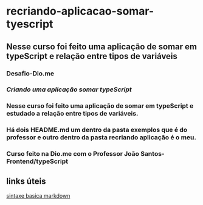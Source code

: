 # recriando-aplicacao-somar-tyescript

## Nesse curso foi feito uma aplicação de somar em typeScript e relação entre tipos de variáveis


### Desafio-Dio.me

### _Criando uma aplicação somar typeScript_


###  Nesse curso foi feito uma aplicação de somar em typeScript e estudado a relação entre tipos de variáveis.

### Há dois HEADME.md um dentro da pasta exemplos que é do professor e outro dentro da pasta recriando aplicação é o  meu.



### Curso feito na Dio.me com o Professor João Santos- Frontend/typeScript


## links úteis

[sintaxe basica markdown](https://www.dio.me/)

